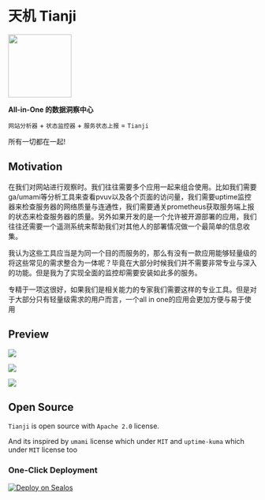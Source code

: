 # 天机 Tianji

<img src="./website/static/img/logo.svg" width="128" />

**All-in-One 的数据洞察中心**

`网站分析器` + `状态监控器` + `服务状态上报` = `Tianji`

所有一切都在一起!

## Motivation

在我们对网站进行观察时。我们往往需要多个应用一起来组合使用。比如我们需要ga/umami等分析工具来查看pvuv以及各个页面的访问量，我们需要uptime监控器来检查服务器的网络质量与连通性，我们需要通关prometheus获取服务端上报的状态来检查服务器的质量。另外如果开发的是一个允许被开源部署的应用，我们往往还需要一个遥测系统来帮助我们对其他人的部署情况做一个最简单的信息收集。

我认为这些工具应当是为同一个目的而服务的，那么有没有一款应用能够轻量级的将这些常见的需求整合为一体呢？毕竟在大部分时候我们并不需要非常专业与深入的功能。但是我为了实现全面的监控却需要安装如此多的服务。

专精于一项这很好，如果我们是相关能力的专家我们需要这样的专业工具。但是对于大部分只有轻量级需求的用户而言，一个all in one的应用会更加方便与易于使用


## Preview

![](./website/static/img/preview1.png)

![](./website/static/img/preview2.png)

![](./website/static/img/preview3.png)

## Open Source

`Tianji` is open source with `Apache 2.0` license.

And its inspired by `umami` license which under `MIT` and `uptime-kuma` which under `MIT` license too

### One-Click Deployment

[![Deploy on Sealos](https://cdn.jsdelivr.net/gh/labring-actions/templates@main/Deploy-on-Sealos.svg)](https://bja.sealos.run/?openapp=system-template%3FtemplateName%3Dtianji)
